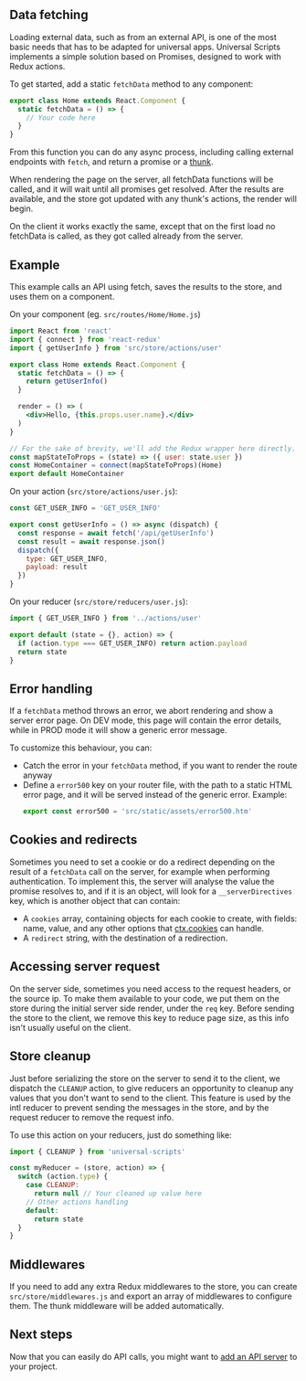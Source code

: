 Data fetching
-------------

Loading external data, such as from an external API, is one of the most basic needs that has to be adapted for universal apps. Universal Scripts implements a simple solution based on Promises, designed to work with Redux actions.

To get started, add a static `fetchData` method to any component:

```javascript
export class Home extends React.Component {
  static fetchData = () => {
    // Your code here
  }
}
```

From this function you can do any async process, including calling external endpoints with `fetch`, and return a promise or a [thunk](https://github.com/gaearon/redux-thunk).

When rendering the page on the server, all fetchData functions will be called, and it will wait until all promises get resolved. After the results are available, and the store got updated with any thunk's actions, the render will begin.

On the client it works exactly the same, except that on the first load no fetchData is called, as they got called already from the server.


Example
-------

This example calls an API using fetch, saves the results to the store, and uses them on a component.

On your component (eg. `src/routes/Home/Home.js`)
```jsx
import React from 'react'
import { connect } from 'react-redux'
import { getUserInfo } from 'src/store/actions/user'

export class Home extends React.Component {
  static fetchData = () => {
    return getUserInfo()
  }

  render = () => (
    <div>Hello, {this.props.user.name}.</div>
  )
}

// For the sake of brevity, we'll add the Redux wrapper here directly.
const mapStateToProps = (state) => ({ user: state.user })
const HomeContainer = connect(mapStateToProps)(Home)
export default HomeContainer
```

On your action (`src/store/actions/user.js`):
```javascript
const GET_USER_INFO = 'GET_USER_INFO'

export const getUserInfo = () => async (dispatch) {
  const response = await fetch('/api/getUserInfo')
  const result = await response.json()
  dispatch({
    type: GET_USER_INFO,
    payload: result
  })
}
```

On your reducer (`src/store/reducers/user.js`):
```javascript
import { GET_USER_INFO } from '../actions/user'

export default (state = {}, action) => {
  if (action.type === GET_USER_INFO) return action.payload
  return state
}
```

Error handling
--------------

If a `fetchData` method throws an error, we abort rendering and show a server error page. On DEV mode, this page will contain the error details, while in PROD mode it will show a generic error message.

To customize this behaviour, you can:
 - Catch the error in your `fetchData` method, if you want to render the route anyway
 - Define a `error500` key on your router file, with the path to a static HTML error page, and it will be served instead of the generic error.
    Example:
    ```javascript
    export const error500 = 'src/static/assets/error500.htm'
    ```



Cookies and redirects
---------------------

Sometimes you need to set a cookie or do a redirect depending on the result of a `fetchData` call on the server, for example when performing authentication. To implement this, the server will analyse the value the promise resolves to, and if it is an object, will look for a `__serverDirectives` key, which is another object that can contain:
 - A `cookies` array, containing objects for each cookie to create, with fields: name, value, and any other options that [ctx.cookies](https://github.com/koajs/koa/blob/master/docs/api/context.md#ctxcookiessetname-value-options) can handle.
 - A `redirect` string, with the destination of a redirection.


Accessing server request
------------------------

On the server side, sometimes you need access to the request headers, or the source ip. To make them available to your code, we put them on the store during the initial server side render, under the `req` key. Before sending the store to the client, we remove this key to reduce page size, as this info isn't usually useful on the client.


Store cleanup
-------------

Just before serializing the store on the server to send it to the client, we dispatch the `CLEANUP` action, to give reducers an opportunity to cleanup any values that you don't want to send to the client. This feature is used by the intl reducer to prevent sending the messages in the store, and by the request reducer to remove the request info.

To use this action on your reducers, just do something like:
```javascript
import { CLEANUP } from 'universal-scripts'

const myReducer = (store, action) => {
  switch (action.type) {
    case CLEANUP:
      return null // Your cleaned up value here
    // Other actions handling
    default:
      return state
  }
}
```


Middlewares
-----------

If you need to add any extra Redux middlewares to the store, you can create `src/store/middlewares.js` and export an array of middlewares to configure them. The thunk middleware will be added automatically.


Next steps
----------

Now that you can easily do API calls, you might want to [add an API server](api-server) to your project.
